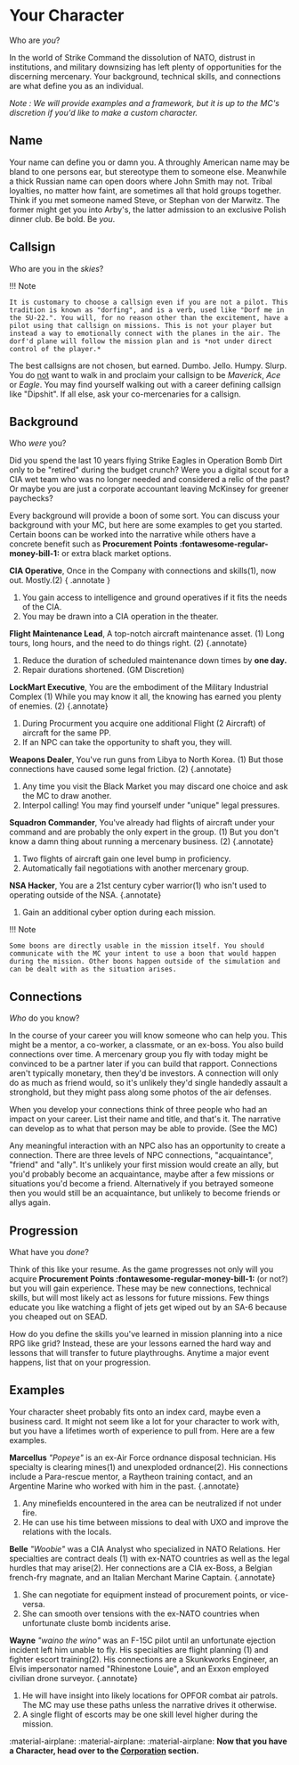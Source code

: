 # Your Character

Who are *you*?

In the world of Strike Command the dissolution of NATO, distrust in institutions, and military downsizing has left plenty of opportunities for the discerning mercenary. Your background, technical skills, and connections are what define you as an individual. 

*Note : We will provide examples and a framework, but it is up to the MC's discretion if you'd like to make a custom character.*

## Name

Your name can define you or damn you. A throughly American name may be bland to one persons ear, but stereotype them to someone else. Meanwhile a thick Russian name can open doors where John Smith may not. Tribal loyalties, no matter how faint, are sometimes all that hold groups together. Think if you met someone named Steve, or Stephan von der Marwitz. The former might get you into Arby's, the latter admission to an exclusive Polish dinner club. Be bold. Be *you*.

## Callsign

Who are you in the *skies*?

!!! Note

    It is customary to choose a callsign even if you are not a pilot. This tradition is known as "dorfing", and is a verb, used like "Dorf me in the SU-22.". You will, for no reason other than the excitement, have a pilot using that callsign on missions. This is not your player but instead a way to emotionally connect with the planes in the air. The dorf'd plane will follow the mission plan and is *not under direct control of the player.* 

The best callsigns are not chosen, but earned. Dumbo. Jello. Humpy. Slurp. You do <ins>not</ins> want to walk in and proclaim your callsign to be *Maverick*, *Ace* or *Eagle*. You may find yourself walking out with a career defining callsign like "Dipshit". If all else, ask your co-mercenaries for a callsign.

## Background

Who *were* you? 

Did you spend the last 10 years flying Strike Eagles in Operation Bomb Dirt only to be "retired" during the budget crunch? Were you a digital scout for a CIA wet team who was no longer needed and considered a relic of the past? Or maybe you are just a corporate accountant leaving McKinsey for greener paychecks?

Every background will provide a boon of some sort. You can discuss your background with your MC, but here are some examples to get you started. Certain boons can be worked into the narrative while others have a concrete benefit such as **Procurement Points :fontawesome-regular-money-bill-1:** or extra black market options.

**CIA Operative**, Once in the Company with connections and skills(1), now out. Mostly.(2)
{ .annotate }

1.  You gain access to intelligence and ground operatives if it fits the needs of the CIA.
2.  You may be drawn into a CIA operation in the theater.

**Flight Maintenance Lead**, A top-notch aircraft maintenance asset. (1) Long tours, long hours, and the need to do things right. (2) 
{.annotate}

1.   Reduce the duration of scheduled maintenance down times by **one day.**
2.   Repair durations shortened. (GM Discretion)


**LockMart Executive**, You are the embodiment of the Military Industrial Complex (1) While you may know it all, the knowing has earned you plenty of enemies. (2) 
{.annotate}

1.   During Procurment you acquire one additional Flight (2 Aircraft) of aircraft for the same PP.
2.   If an NPC can take the opportunity to shaft you, they will. 


**Weapons Dealer**, You've run guns from Libya to North Korea. (1) But those connections have caused some legal friction. (2) 
{.annotate}

1.   Any time you visit the Black Market you may discard one choice and ask the MC to draw another. 
2.   Interpol calling! You may find yourself under "unique" legal pressures.


**Squadron Commander**, You've already had flights of aircraft under your command and are probably the only expert in the group. (1) But you don't know a damn thing about running a mercenary business. (2) 
{.annotate}

1.   Two flights of aircraft gain one level bump in proficiency.
2.   Automatically fail negotiations with another mercenary group.


**NSA Hacker**, You are a 21st century cyber warrior(1) who isn't used to operating outside of the NSA.
{.annotate} 

1. Gain an additional cyber option during each mission.

!!! Note

    Some boons are directly usable in the mission itself. You should communicate with the MC your intent to use a boon that would happen during the mission. Other boons happen outside of the simulation and can be dealt with as the situation arises. 


## Connections

*Who* do you know?

In the course of your career you will know someone who can help you. This might be a mentor, a co-worker, a classmate, or an ex-boss. You also build connections over time. A mercenary group you fly with today might be convinced to be a partner later if you can build that rapport. Connections aren't typically monetary, then they'd be investors. A connection will only do as much as friend would, so it's unlikely they'd single handedly assault a stronghold, but they might pass along some photos of the air defenses.

When you develop your connections think of three people who had an impact on your career. List their name and title, and that's it. The narrative can develop as to what that person may be able to provide. (See the MC)

Any meaningful interaction with an NPC also has an opportunity to create a connection. There are three levels of NPC connections, "acquaintance", "friend" and "ally". It's unlikely your first mission would create an ally, but you'd probably become an acquaintance, maybe after a few missions or situations you'd become a friend. Alternatively if you betrayed someone then you would still be an acquaintance, but unlikely to become friends or allys again. 

## Progression

What have you *done*?

Think of this like your resume. As the game progresses not only will you acquire  **Procurement Points :fontawesome-regular-money-bill-1:** (or not?) but you will gain experience. These may be new connections, technical skills, but will most likely act as lessons for future missions. Few things educate you like watching a flight of jets get wiped out by an SA-6 because you cheaped out on SEAD. 

How do you define the skills you've learned in mission planning into a nice RPG like grid? Instead, these are your lessons earned the hard way and lessons that will transfer to future playthroughs. Anytime a major event happens, list that on your progression. 

## Examples

Your character sheet probably fits onto an index card, maybe even a business card. It might not seem like a lot for your character to work with, but you have a lifetimes worth of experience to pull from. Here are a few examples.

**Marcellus** *"Popeye"* is an ex-Air Force ordnance disposal technician. His specialty is clearing mines(1) and unexploded ordnance(2). His connections include a Para-rescue mentor, a Raytheon training contact, and an Argentine Marine who worked with him in the past.
{.annotate}

1.   Any minefields encountered in the area can be neutralized if not under fire.
2.   He can use his time between missions to deal with UXO and improve the relations with the locals.


**Belle** *"Woobie"* was a CIA Analyst who specialized in NATO Relations. Her specialties are contract deals (1) with ex-NATO countries as well as the legal hurdles that may arise(2). Her connections are a CIA ex-Boss, a Belgian french-fry magnate, and an Italian Merchant Marine Captain.
{.annotate}

1.   She can negotiate for equipment instead of procurement points, or vice-versa.
2.   She can smooth over tensions with the ex-NATO countries when unfortunate cluste bomb incidents arise. 

**Wayne** *"waino the wino"* was an F-15C pilot until an unfortunate ejection incident left him unable to fly. His specialties are flight planning (1) and fighter escort training(2). His connections are a Skunkworks Engineer, an Elvis impersonator named "Rhinestone Louie", and an Exxon employed civilian drone surveyor. 
{.annotate}

1.   He will have insight into likely locations for OPFOR combat air patrols. The MC may use these paths unless the narrative drives it otherwise.
2.   A single flight of escorts may be one skill level higher during the mission.

:material-airplane: :material-airplane: :material-airplane: **Now that you have a Character, head over to the [Corporation](corporation.md) section.**